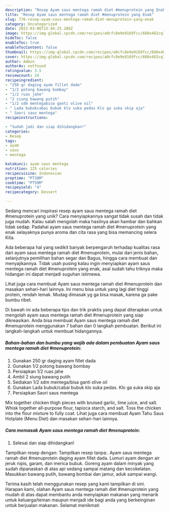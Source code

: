 ```yaml
---
description: "Resep Ayam saus mentega ramah diet #menuprotein yang Enak"
title: "Resep Ayam saus mentega ramah diet #menuprotein yang Enak"
slug: 776-resep-ayam-saus-mentega-ramah-diet-menuprotein-yang-enak
category: Uncategorized
date: 2022-03-06T15:44:25.206Z
image: https://img-global.cpcdn.com/recipes/a0cfc8e9e9169fcc/680x482cq70/ayam-saus-mentega-ramah-diet-menuprotein-foto-resep-utama.jpg
hideToc: false
enableToc: true
enableTocContent: false
thumbnail: https://img-global.cpcdn.com/recipes/a0cfc8e9e9169fcc/680x482cq70/ayam-saus-mentega-ramah-diet-menuprotein-foto-resep-utama.jpg
cover: https://img-global.cpcdn.com/recipes/a0cfc8e9e9169fcc/680x482cq70/ayam-saus-mentega-ramah-diet-menuprotein-foto-resep-utama.jpg
author: Admin
authorAv: notfound
ratingvalue: 3.5
reviewcount: 24
recipeingredient:
- "250 gr daging ayam fillet dada"
- "1/2 potong bawang bombay"
- "1/2 ruas jahe"
- "2 siung bawang putih"
- "1/2 sdm mentegabisa ganti olive oil"
- " Lada bubukcabai bubuk klo suka pedas Klo ga suka skip aja"
- " Saori saus mentega"
recipeinstructions:

- "Sudah jadi dan siap dihidangkan!"
categories:
- Resep
tags:
- ayam
- saus
- mentega

katakunci: ayam saus mentega 
nutrition: 225 calories
recipecuisine: Indonesian
preptime: "PT38M"
cooktime: "PT59M"
recipeyield: "4"
recipecategory: Dessert

---
```





Sedang mencari inspirasi resep ayam saus mentega ramah diet #menuprotein yang unik? Cara menyiapkannya sangat tidak susah dan tidak juga mudah. Kalau salah mengolah maka hasilnya akan hambar dan bahkan tidak sedap. Padahal ayam saus mentega ramah diet #menuprotein yang enak selayaknya punya aroma dan cita rasa yang bisa memancing selera Kita.





Ada beberapa hal yang sedikit banyak berpengaruh terhadap kualitas rasa dari ayam saus mentega ramah diet #menuprotein, mulai dari jenis bahan, selanjutnya pemilihan bahan segar dan Bagus, hingga cara membuat dan menyajikannya. Tidak usah pusing kalau ingin menyiapkan ayam saus mentega ramah diet #menuprotein yang enak,      asal sudah tahu triknya maka hidangan ini dapat menjadi suguhan istimewa.














Lihat juga cara membuat Ayam saus mentega ramah diet #menuprotein dan masakan sehari-hari lainnya. Ini menu bisa untuk yang lagi diet tinggi protein, rendah lemak. Mudag dimasak yg ga bisa masak, karena ga pake bumbu ribet.






Di bawah ini ada beberapa tips dan trik praktis yang dapat diterapkan untuk mengolah ayam saus mentega ramah diet #menuprotein yang siap dikreasikan. Anda bisa membuat Ayam saus mentega ramah diet #menuprotein menggunakan 7 bahan dan 0 langkah pembuatan. Berikut ini langkah-langkah untuk membuat hidangannya.

<!--inarticleads1-->

##### Bahan-bahan dan bumbu yang wajib ada dalam pembuatan Ayam saus mentega ramah diet #menuprotein:

1. Gunakan 250 gr daging ayam fillet dada
1. Gunakan 1/2 potong bawang bombay
1. Persiapkan 1/2 ruas jahe
1. Ambil 2 siung bawang putih
1. Sediakan 1/2 sdm mentega/bisa ganti olive oil
1. Gunakan  Lada bubuk/cabai bubuk klo suka pedas. Klo ga suka skip aja
1. Persiapkan  Saori saus mentega


Mix together chicken thigh pieces with bruised garlic, lime juice, and salt. Whisk together all-purpose flour, tapioca starch, and salt. Toss the chicken into the flour mixture to fully coat. Lihat juga cara membuat Ayam Tahu Saus Hotplate (Menu Diet) dan masakan sehari-hari lainnya. 

<!--inarticleads2-->

##### Cara memasak Ayam saus mentega ramah diet #menuprotein:


1. Selesai dan siap dihidangkan!

Tampilkan resep dengan: Tampilkan resep tanpa:. Ayam saus mentega ramah diet #menuprotein daging ayam fillet dada. Lumuri ayam dengan air jeruk nipis, garam, dan merica bubuk. Goreng ayam dalam minyak yang sudah dipanaskan di atas api sedang sampai matang dan kecokelatan. Masukkan bawang putih, bawang bombai dan jamur, aduk sampai wangi. 

Terima kasih telah menggunakan resep yang kami tampilkan di sini. Harapan kami, olahan Ayam saus mentega ramah diet #menuprotein yang mudah di atas dapat membantu anda menyiapkan makanan yang menarik untuk keluarga/teman maupun menjadi ide bagi anda yang berkeinginan untuk berjualan makanan. Selamat menikmati
